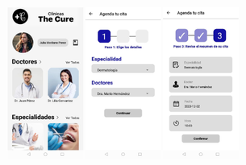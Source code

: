 
<img src="imagen1.jpeg" alt="HomeScreen" width="150" height="300">

<img src="imagen2.jpeg" alt="Reserva de Cita - Paso 1" width="150" height="300">

<img src="imagen3.jpeg" alt="Reserva de Cita - Paso 3" width="150" height="300">
